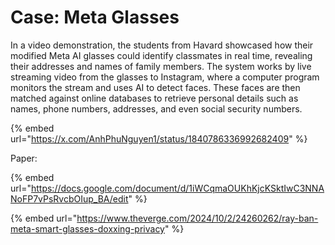 # Case: Meta Glasses

In a video demonstration, the students from Havard showcased how their modified Meta AI glasses could identify classmates in real time, revealing their addresses and names of family members. The system works by live streaming video from the glasses to Instagram, where a computer program monitors the stream and uses AI to detect faces. These faces are then matched against online databases to retrieve personal details such as names, phone numbers, addresses, and even social security numbers.

{% embed url="https://x.com/AnhPhuNguyen1/status/1840786336992682409" %}

Paper:

{% embed url="https://docs.google.com/document/d/1iWCqmaOUKhKjcKSktIwC3NNANoFP7vPsRvcbOIup_BA/edit" %}

{% embed url="https://www.theverge.com/2024/10/2/24260262/ray-ban-meta-smart-glasses-doxxing-privacy" %}





